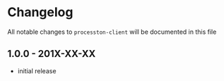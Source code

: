 # Changelog

All notable changes to `processton-client` will be documented in this file

## 1.0.0 - 201X-XX-XX

- initial release
